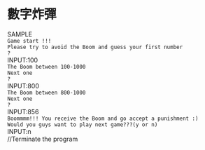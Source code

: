 # 數字炸彈
SAMPLE<br>
`Game start !!!`<br>
 `Please try to avoid the Boom and guess your first number`<br>
`?`<br>
INPUT:100<br>
`The Boom between 100-1000`<br>
`Next one`<br>
`?`<br>
INPUT:800<br>
`The Boom between 800-1000`<br>
`Next one`<br>
`?`<br>
INPUT:856<br>
`Boommmm!!! You receive the Boom and go accept a punishment :)`<br>
`Would you guys want to play next game???(y or n)`<br>
INPUT:n<br>
//Terminate the program
